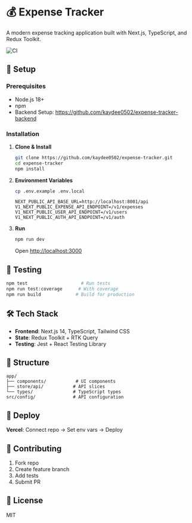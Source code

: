 # 💰 Expense Tracker

A modern expense tracking application built with Next.js, TypeScript, and Redux Toolkit.

![CI](https://github.com/kaydee0502/expense-tracker/workflows/CI/badge.svg)

## 🚀 Setup

### Prerequisites
- Node.js 18+
- npm
- Backend Setup: https://github.com/kaydee0502/expense-tracker-backend

### Installation

1. **Clone & Install**
   ```bash
   git clone https://github.com/kaydee0502/expense-tracker.git
   cd expense-tracker
   npm install
   ```

2. **Environment Variables**
   ```bash
   cp .env.example .env.local
   ```
   
   ```env
   NEXT_PUBLIC_API_BASE_URL=http://localhost:8001/api
   V1_NEXT_PUBLIC_EXPENSE_API_ENDPOINT=/v1/expenses
   V1_NEXT_PUBLIC_USER_API_ENDPOINT=/v1/users
   V1_NEXT_PUBLIC_AUTH_API_ENDPOINT=/v1/auth
   ```

3. **Run**
   ```bash
   npm run dev
   ```
   
   Open [http://localhost:3000](http://localhost:3000)

## 🧪 Testing

```bash
npm test                    # Run tests
npm run test:coverage      # With coverage
npm run build             # Build for production
```

## 🛠️ Tech Stack

- **Frontend**: Next.js 14, TypeScript, Tailwind CSS
- **State**: Redux Toolkit + RTK Query
- **Testing**: Jest + React Testing Library

## 📁 Structure

```
app/
├── components/           # UI components
├── store/api/           # API slices
└── types/               # TypeScript types
src/config/              # API configuration
```

## 🚀 Deploy

**Vercel**: Connect repo → Set env vars → Deploy

## 🤝 Contributing

1. Fork repo
2. Create feature branch
3. Add tests
4. Submit PR

## 📝 License

MIT
